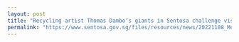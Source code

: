```yaml
---
layout: post
title: "Recycling artist Thomas Dambo’s giants in Sentosa challenge visitors to rethink “trash”"
permalink: "https://www.sentosa.gov.sg/files/resources/news/20221108_Media_Advisory_Recycling_artist_Thomas_Dambos_giants_in_Sentosa.pdf"
---
```

